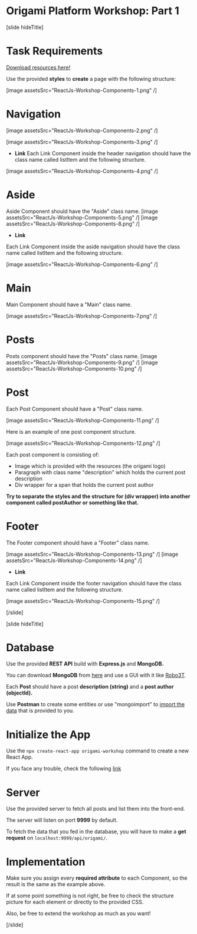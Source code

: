 # Origami Platform Workshop: Part 1

[slide hideTitle]
# Task Requirements
[Download resources here!](https://mega.nz/file/nNpnwASQ#XEaZFlQWft2XTibJanDnteYBiju_r9I3MAMrijj0vvQ)

Use the provided **styles** to **create** a page with the following structure:

[image assetsSrc="ReactJs-Workshop-Components-1.png" /]

# Navigation

[image assetsSrc="ReactJs-Workshop-Components-2.png" /]

[image assetsSrc="ReactJs-Workshop-Components-3.png" /]

- **Link**
Each Link Component inside the header navigation should have the class name called listItem and the following structure.

[image assetsSrc="ReactJs-Workshop-Components-4.png" /]

# Aside
Aside Component should have the "Aside" class name.
[image assetsSrc="ReactJs-Workshop-Components-5.png" /]
[image assetsSrc="ReactJs-Workshop-Components-8.png" /]

- **Link**

Each Link Component inside the aside navigation should have the class name called listItem and the following structure.

[image assetsSrc="ReactJs-Workshop-Components-6.png" /]

# Main

Main Component should have a "Main" class name.

[image assetsSrc="ReactJs-Workshop-Components-7.png" /]

# Posts

Posts component should have the "Posts" class name.
[image assetsSrc="ReactJs-Workshop-Components-9.png" /]
[image assetsSrc="ReactJs-Workshop-Components-10.png" /]

# Post

Each Post Component should have a "Post" class name.

[image assetsSrc="ReactJs-Workshop-Components-11.png" /]

Here is an example of one post component structure.

[image assetsSrc="ReactJs-Workshop-Components-12.png" /]

Each post component is consisting of:

- Image which is provided with the resources (the origami logo)
- Paragraph with class name "description" which holds the current post description
- Div wrapper for a span that holds the current post author

**Try to separate the styles and the structure for (div wrapper) into another component called postAuthor or something like that.**

# Footer

The Footer component should have a "Footer" class name.

[image assetsSrc="ReactJs-Workshop-Components-13.png" /]
[image assetsSrc="ReactJs-Workshop-Components-14.png" /]

- **Link**

Each Link Component inside the footer navigation should have the class name called listItem and the following structure.

[image assetsSrc="ReactJs-Workshop-Components-15.png" /]

[/slide]

[slide hideTitle]
# Database 

Use the provided **REST API** build with **Express.js** and **MongoDB.**

You can download **MongoDB** from [here](https://www.mongodb.com/try/download/community) and use a GUI with it like [Robo3T](https://robomongo.org/).


Each **Post** should have a post **description (string)** and a **post author (objectId).** 

Use **Postman** to create some entities or use "mongoimport" to [import the data](https://stackoverflow.com/questions/15171622/mongoimport-of-json-file) that is provided to you.

# Initialize the App

Use the `npx create-react-app origami-workshop` command to create a new React App.

If you face any trouble, check the following [link](https://github.com/facebook/create-react-app#create-react-app--)

# Server

Use the provided server to fetch all posts and list them into the front-end. 

The server will listen on port **9999** by default. 

To fetch the data that you fed in the database, you will have to make a **get request** on `localhost:9999/api/origami/`.

# Implementation
Make sure you assign every **required attribute** to each Component, so the result is the same as the example above. 

If at some point something is not right, be free to check the structure picture for each element or directly to the provided CSS. 

Also, be free to extend the workshop as much as you want!

[/slide]